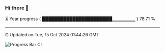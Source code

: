 ### Hi there 👋

⏳ Year progress { ███████████████████████▁▁▁▁▁▁▁ } 78.71 %

---

⏰ Updated on Tue, 15 Oct 2024 01:44:26 GMT

![Progress Bar CI](https://github.com/ZhaoGui/ZhaoGui/workflows/Progress%20Bar%20CI/badge.svg)
